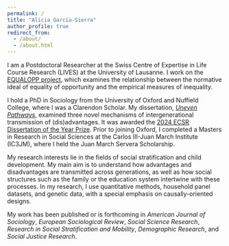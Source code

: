 ```yaml
---
permalink: /
title: "Alicia García-Sierra"
author_profile: true
redirect_from: 
  - /about/
  - /about.html
---
```



I am a Postdoctoral Researcher at the Swiss Centre of Expertise in Life Course Research (LIVES) at the University of Lausanne. I work on the [EQUALOPP project](https://people.unil.ch/michaelgratz/projects/), which examines the relationship between the normative ideal of equality of opportunity and the empirical measures of inequality. 

I hold a PhD in Sociology from the University of Oxford and Nuffield College, where I was a Clarendon Scholar. My dissertation, [_Uneven Pathways_](https://ora.ox.ac.uk/objects/uuid:e656a443-a9c0-4d3b-837e-123cc0b7e5db), examined three novel mechanisms of intergenerational transmission of (dis)advantages. It was awarded the [2024 ECSR Dissertation of the Year Prize](https://ecsrnet.eu/ecsr-prize-for-best-phd-thesis/).  Prior to joining Oxford, I completed a Masters in Research in Social Sciences at the Carlos III-Juan March Institute (IC3JM), where I held the Juan March Servera Scholarship. 

My research interests lie in the fields of social stratification and child development. My main aim is to understand how advantages and disadvantages are transmitted across generations, as well as how social structures such as the family or the education system intertwine with these processes. In my research, I use quantitative methods, household panel datasets, and genetic data, with a special emphasis on causally-oriented designs.

My work has been published or is forthcoming in _American Journal of Sociology_, _European Sociological Review_, _Social Science Research_, _Research in Social Stratification and Mobility_, _Demographic Research_, and _Social Justice Research_.


